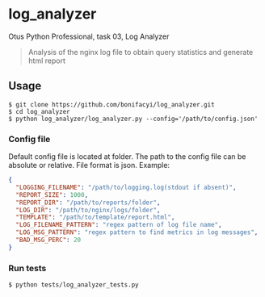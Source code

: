 # log_analyzer
 Otus Python Professional, task 03, Log Analyzer
> Analysis of the nginx log file to obtain query statistics and generate html report
## Usage
    $ git clone https://github.com/bonifacyi/log_analyzer.git
    $ cd log_analyzer
    $ python log_analyzer/log_analyzer.py --config='/path/to/config.json'
### Config file
Default config file is located at folder.
The path to the config file can be absolute or relative.
File format is json. Example:
```json
{
  "LOGGING_FILENAME": "/path/to/logging.log(stdout if absent)",
  "REPORT_SIZE": 1000,
  "REPORT_DIR": "/path/to/reports/folder",
  "LOG_DIR": "/path/to/nginx/logs/folder",
  "TEMPLATE": "/path/to/template/report.html",
  "LOG_FILENAME_PATTERN": "regex pattern of log file name",
  "LOG_MSG_PATTERN": "regex pattern to find metrics in log messages",
  "BAD_MSG_PERC": 20
}
```
### Run tests
    $ python tests/log_analyzer_tests.py